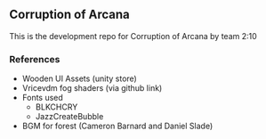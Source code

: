 ## Corruption of Arcana ##

This is the development repo for Corruption of Arcana by team 2:10

### References ###
- Wooden UI Assets (unity store)
- Vricevdm fog shaders (via github link)
- Fonts used
   - BLKCHCRY
   - JazzCreateBubble
- BGM for forest (Cameron Barnard and Daniel Slade)
